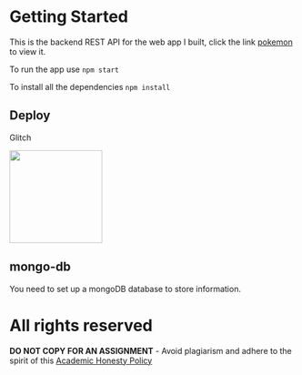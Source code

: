# Getting Started

This is the backend REST API for the web app I built, click the link [pokemon](https://ifeanyi-pokemon-redo.netlify.app) to view it.

To run the app use `npm start`

To install all the dependencies `npm install`

## Deploy

Glitch

[<img src="https://cdn.gomix.com/2bdfb3f8-05ef-4035-a06e-2043962a3a13%2Fremix-button.svg" width="163px" />](https://glitch.com/edit/#!/import/github/MasterIfeanyi/node-pokemon-backend)

## mongo-db

You need to set up a mongoDB database to store information.

# All rights reserved

**DO NOT COPY FOR AN ASSIGNMENT** - Avoid plagiarism and adhere to the spirit of this [Academic Honesty Policy](https://www.freecodecamp.org/news/academic-honesty-policy/)